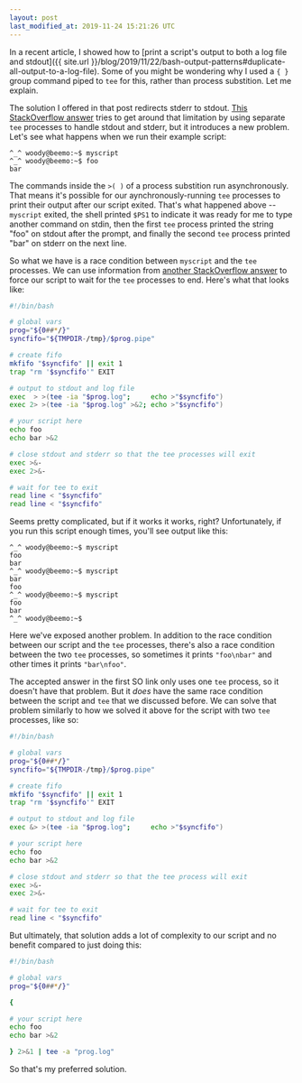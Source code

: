 ```yaml
---
layout: post
last_modified_at: 2019-11-24 15:21:26 UTC 
---
```


In a recent article, I showed how to
[print a script's output to both a log file and stdout]({{ site.url }}/blog/2019/11/22/bash-output-patterns#duplicate-all-output-to-a-log-file).
Some of you might be wondering why I used a `{ }` group command piped to `tee` for this,
rather than process substition. Let me explain.

The solution I offered in that post redirects stderr to stdout.
[This StackOverflow answer](https://stackoverflow.com/questions/3173131/redirect-copy-of-stdout-to-log-file-from-within-bash-script-itself)
tries to get around that limitation by using separate `tee` processes to handle stdout and stderr,
but it introduces a new problem.
Let's see what happens when we run their example script:

    ^_^ woody@beemo:~$ myscript 
    ^_^ woody@beemo:~$ foo
    bar

The commands inside the `>( )` of a process substition run asynchronously.
That means it's possible for our aynchronously-running `tee` processes to print their output after our script exited.
That's what happened above -- `myscript` exited,
the shell printed `$PS1` to indicate it was ready for me to type another command on stdin,
then the first `tee` process printed the string "foo" on stdout after the prompt,
and finally the second `tee` process printed "bar" on stderr on the next line.

So what we have is a race condition between `myscript` and the `tee` processes.
We can use information from
[another StackOverflow answer](https://unix.stackexchange.com/a/524844)
to force our script to wait for the `tee` processes to end.
Here's what that looks like:

```bash
#!/bin/bash

# global vars
prog="${0##*/}"
syncfifo="${TMPDIR-/tmp}/$prog.pipe"

# create fifo
mkfifo "$syncfifo" || exit 1
trap "rm '$syncfifo'" EXIT

# output to stdout and log file
exec  > >(tee -ia "$prog.log";     echo >"$syncfifo")
exec 2> >(tee -ia "$prog.log" >&2; echo >"$syncfifo")

# your script here
echo foo
echo bar >&2

# close stdout and stderr so that the tee processes will exit
exec >&-
exec 2>&-

# wait for tee to exit
read line < "$syncfifo"
read line < "$syncfifo"
```

Seems pretty complicated, but if it works it works, right?
Unfortunately, if you run this script enough times, you'll see output like this:

    ^_^ woody@beemo:~$ myscript 
    foo
    bar
    ^_^ woody@beemo:~$ myscript 
    bar
    foo
    ^_^ woody@beemo:~$ myscript 
    foo
    bar
    ^_^ woody@beemo:~$ 

Here we've exposed another problem.
In addition to the race condition between our script and the `tee` processes,
there's also a race condition between the two `tee` processes,
so sometimes it prints `"foo\nbar"` and other times it prints `"bar\nfoo"`.

The accepted answer in the first SO link only uses one `tee` process,
so it doesn't have that problem.
But it *does* have the same race condition between the script and `tee` that we discussed before.
We can solve that problem similarly to how we solved it above for the script with two `tee` processes, like so:

```bash
#!/bin/bash

# global vars
prog="${0##*/}"
syncfifo="${TMPDIR-/tmp}/$prog.pipe"

# create fifo
mkfifo "$syncfifo" || exit 1
trap "rm '$syncfifo'" EXIT

# output to stdout and log file
exec &> >(tee -ia "$prog.log";     echo >"$syncfifo")

# your script here
echo foo
echo bar >&2

# close stdout and stderr so that the tee process will exit
exec >&-
exec 2>&-

# wait for tee to exit
read line < "$syncfifo"
```

But ultimately, that solution adds a lot of complexity to our script and no benefit compared to just doing this:

```bash
#!/bin/bash

# global vars
prog="${0##*/}"

{

# your script here
echo foo
echo bar >&2

} 2>&1 | tee -a "prog.log"
```

So that's my preferred solution.

<!--
### Footnotes

[^1]: Credit goes to <user> for <whatever reasons>.
-->


